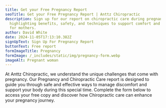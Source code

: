 ```yaml
---
title: Get your Free Pregnancy Report
seoTitle: Get your Free Pregnancy Report | Anttz Chiropractic
description: Sign up for our report on chiropractic care during pregnancy,
  highlighting benefits, safety, and techniques to support comfort and wellness
  for mothers.
author: David White
date: 2024-11-05T17:13:10.382Z
signUpText: Sign Up For Pregnancy Report
buttonText: Free report
formImageTitle: Pregnancy
formImage: /_includes/static/img/pregnancy-form.webp
imageAlt: Pregnant woman
---
```

At Anttz Chiropractic, we understand the unique challenges that come with pregnancy. Our Pregnancy and Chiropractic Care report is designed to guide you through safe and effective ways to manage discomfort and support your body during this special time. Complete the form below to access your free copy and discover how Chiropractic care can enhance your pregnancy journey.
